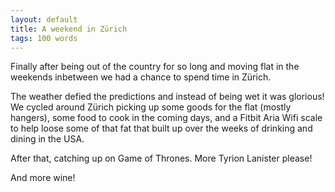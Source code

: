 ```yaml
---
layout: default
title: A weekend in Zürich
tags: 100 words
---
```


Finally after being out of the country for so long and moving flat in the weekends inbetween we had a chance to spend time in Zürich.

The weather defied the predictions and instead of being wet it was glorious! We cycled around Zürich picking up some goods for the flat (mostly hangers), some food to cook in the coming days, and a Fitbit Aria Wifi scale to help loose some of that fat that built up over the weeks of drinking and dining in the USA.

After that, catching up on Game of Thrones. More Tyrion Lanister please! 

And more wine!
